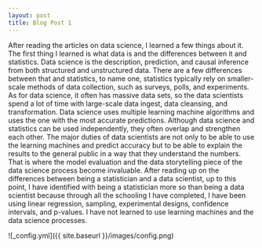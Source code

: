 ```yaml
---
layout: post
title: Blog Post 1
---
```


After reading the articles on data science, I learned a few things about it. The first thing I learned is what data is and the differences between it and statistics. Data science is the description, prediction, and causal inference from both structured and unstructured data. There are a few differences between that and statistics, to name one, statistics typically rely on smaller-scale methods of data collection, such as surveys, polls, and experiments. As for data science, it often has massive data sets, so the data scientists spend a lot of time with large-scale data ingest, data cleansing, and transformation. Data science uses multiple learning machine algorithms and uses the one with the most accurate predictions. Although data science and statistics can be used independently, they often overlap and strengthen each other. The major duties of data scientists are not only to be able to use the learning machines and predict accuracy but to be able to explain the results to the general public in a way that they understand the numbers. That is where the model evaluation and the data storytelling piece of the data science process become invaluable. After reading up on the differences between being a statistician and a data scientist, up to this point, I have identified with being a statistician more so than being a data scientist because through all the schooling I have completed, I have been using linear regression, sampling, experimental designs, confidence intervals, and p-values. I have not learned to use learning machines and the data science processes. 

![_config.yml]({{ site.baseurl }}/images/config.png)

